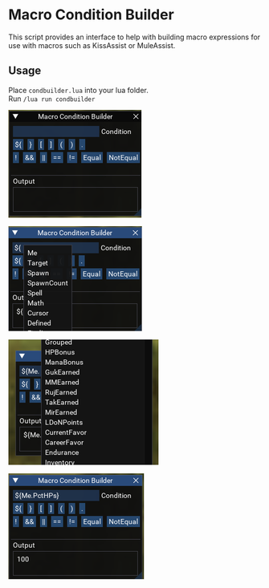 # Macro Condition Builder

This script provides an interface to help with building macro expressions for use with macros such as KissAssist or MuleAssist.

## Usage

Place `condbuilder.lua` into your lua folder.  
Run `/lua run condbuilder`

![](images/blank.png)

![](images/tlomenu.png)

![](images/membersmenu.png)

![](images/output.png)
